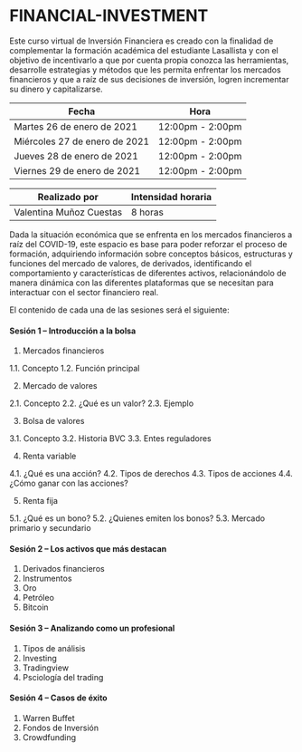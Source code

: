 # FINANCIAL-INVESTMENT

Este curso virtual de Inversión Financiera es creado con la finalidad de complementar la formación académica del estudiante Lasallista y con el objetivo de incentivarlo a que por cuenta propia conozca las herramientas, desarrolle estrategias y métodos que les permita enfrentar los mercados financieros y que a raíz de sus decisiones de inversión, logren incrementar su dinero y capitalizarse.


| Fecha | Hora |
| --- | --- |
| Martes 26 de enero de 2021 | 12:00pm - 2:00pm |
| Miércoles 27 de enero de 2021 | 12:00pm - 2:00pm |
| Jueves 28 de enero de 2021 | 12:00pm - 2:00pm |
| Viernes 29 de enero de 2021 | 12:00pm - 2:00pm |


| Realizado por | Intensidad horaria |
| --- | --- |
| Valentina Muñoz Cuestas | 8 horas |


Dada la situación económica que se enfrenta en los mercados financieros a raíz del COVID-19, este espacio es base para poder reforzar el proceso de formación, adquiriendo información sobre conceptos básicos, estructuras y funciones del mercado de valores, de derivados, identificando el comportamiento y características de diferentes activos, relacionándolo de manera dinámica con las diferentes plataformas que se necesitan para interactuar con el sector financiero real.

El contenido de cada una de las sesiones será el siguiente:

#### Sesión 1 – Introducción a la bolsa

1. Mercados financieros

1.1. Concepto
1.2. Función principal

2. Mercado de valores 

2.1. Concepto
2.2. ¿Qué es un valor?
2.3. Ejemplo

3. Bolsa de valores

3.1. Concepto
3.2. Historia BVC
3.3. Entes reguladores

4. Renta variable

4.1. ¿Qué es una acción?
4.2. Tipos de derechos
4.3. Tipos de acciones
4.4. ¿Cómo ganar con las acciones?

5. Renta fija

5.1. ¿Qué es un bono?
5.2. ¿Quienes emiten los bonos?
5.3. Mercado primario y secundario


#### Sesión 2 – Los activos que más destacan

1. Derivados financieros
2. Instrumentos
3. Oro
4. Petróleo
5. Bitcoin

#### Sesión 3 – Analizando como un profesional

1. Tipos de análisis
2. Investing
3. Tradingview
4. Psciología del trading

#### Sesión 4 – Casos de éxito

1. Warren Buffet
2. Fondos de Inversión
3. Crowdfunding
